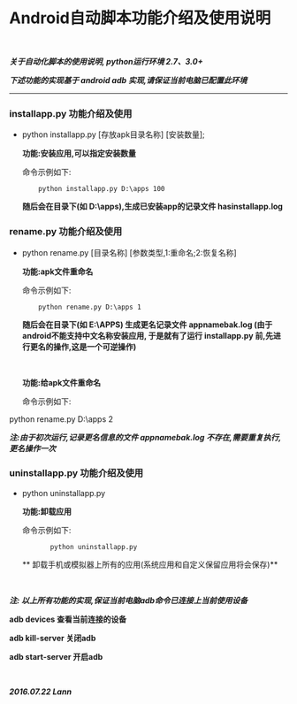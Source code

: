# Android自动脚本功能介绍及使用说明


<br/>

***关于自动化脚本的使用说明, python运行环境 2.7、3.0+***

***下述功能的实现基于 android adb 实现,请保证当前电脑已配置此环境***
<br/>
- - - - - - 

### installapp.py 功能介绍及使用

- python installapp.py [存放apk目录名称] [安装数量];
    
    **功能:安装应用,可以指定安装数量**  
    
     命令示例如下:

          python installapp.py D:\apps 100
 
    **随后会在目录下(如 D:\apps),生成已安装app的记录文件     hasinstallapp.log**



### rename.py 功能介绍及使用
- python rename.py [目录名称] [参数类型,1:重命名;2:恢复名称]
     
     **功能:apk文件重命名**  

     命令示例如下:
      
          python rename.py D:\apps 1 
          
          
   **随后会在目录下(如 E:\APPS) 生成更名记录文件 appnamebak.log (由于android不能支持中文名称安装应用,
   于是就有了运行 installapp.py 前,先进行更名的操作,这是一个可逆操作)** 
   
   
    <br/>
   
   **功能:给apk文件重命名** 
    
   命令示例如下:
    
python rename.py D:\apps 2
     
   
***注:由于初次运行,记录更名信息的文件 appnamebak.log 不存在,需要重复执行,更名操作一次***
    

   
### uninstallapp.py 功能介绍及使用

- python uninstallapp.py   
    
    **功能:卸载应用** 
    
    命令示例如下:
                
             python uninstallapp.py
          
    ** 卸载手机或模拟器上所有的应用(系统应用和自定义保留应用将会保存)**
    
    
    
<br/>

***注: 以上所有功能的实现,保证当前电脑adb命令已连接上当前使用设备***

**adb devices 查看当前连接的设备**

**adb kill-server 关闭adb**

**adb start-server 开启adb**

<br/>





***2016.07.22 Lann***


